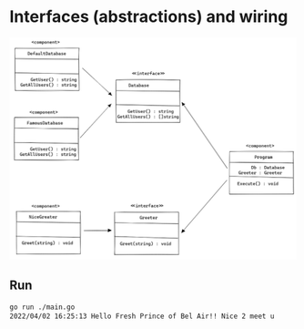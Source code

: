 # Interfaces (abstractions) and wiring

![class_diagram](./class_diagram.PNG)

## Run

```shell
go run ./main.go
2022/04/02 16:25:13 Hello Fresh Prince of Bel Air!! Nice 2 meet u
```